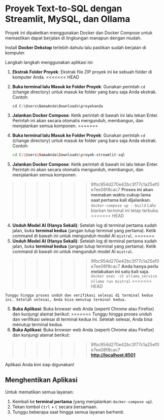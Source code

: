 # Proyek Text-to-SQL dengan Streamlit, MySQL, dan Ollama

Proyek ini dipaketkan menggunakan Docker dan Docker Compose untuk memastikan dapat berjalan di lingkungan manapun dengan mudah.

Install **Docker Dekstop** terlebih dahulu lalu pastikan sudah berjalan di komputer.

Langkah langkah menggunakan aplikasi ini:
1.  **Ekstrak Folder Proyek**: Ekstrak file ZIP proyek ini ke sebuah folder di komputer Anda.
<<<<<<< HEAD

2.  **Buka terminal lalu Masuk ke Folder Proyek**: Gunakan perintah `cd` (change directory) untuk masuk ke folder yang baru saja Anda ekstrak. Contoh:
    ```
    cd C:\Users\NamaAnda\Downloads\proyekanda
    ```

3.  **Jalankan Docker Compose**: Ketik perintah di bawah ini lalu tekan Enter. Perintah ini akan secara otomatis mengunduh, membangun, dan menjalankan semua komponen.
=======
2.  **Buka terminal lalu Masuk ke Folder Proyek**: Gunakan perintah `cd` (change directory) untuk masuk ke folder yang baru saja Anda ekstrak. Contoh:
    ```bash
    cd C:\Users\NamaAnda\Downloads\proyek-streamlit-sql
    ```
4.  **Jalankan Docker Compose**: Ketik perintah di bawah ini lalu tekan Enter. Perintah ini akan secara otomatis mengunduh, membangun, dan menjalankan semua komponen.
>>>>>>> 9fbc954d270e42bc3f77c1a25ef0e7ee08f8cac7
    **Proses ini akan memakan waktu cukup lama saat pertama kali dijalankan.**
    ```
    docker-compose up --build
    ```
    Lalu biarkan terminal ini tetap terbuka.
<<<<<<< HEAD

4.  **Unduh Model AI (Hanya Sekali)**: Setelah log di terminal pertama sudah jalan, buka **terminal kedua** (jangan tutup terminal yang pertama). Ketik command di bawah ini untuk mengunduh model AI `mistral`.
=======
5.  **Unduh Model AI (Hanya Sekali)**: Setelah log di terminal pertama sudah jalan, buka **terminal kedua** (jangan tutup terminal yang pertama). Ketik command di bawah ini untuk mengunduh model AI `mistral`.
>>>>>>> 9fbc954d270e42bc3f77c1a25ef0e7ee08f8cac7
    **Anda hanya perlu melakukan ini satu kali saja.**
    ```
    docker exec -it ollama_service ollama run mistral
    ```
<<<<<<< HEAD
    
    Tunggu hingga proses unduh dan verifikasi selesai di terminal kedua ini. Setelah selesai, Anda bisa menutup terminal kedua.
5.  **Buka Aplikasi**: Buka browser web Anda (seperti Chrome atau Firefox) dan kunjungi alamat berikut:
=======
    Tunggu hingga proses unduh dan verifikasi selesai di terminal kedua ini. Setelah selesai, Anda bisa menutup terminal kedua.
6.  **Buka Aplikasi**: Buka browser web Anda (seperti Chrome atau Firefox) dan kunjungi alamat berikut:
>>>>>>> 9fbc954d270e42bc3f77c1a25ef0e7ee08f8cac7
    [**http://localhost:8501**](http://localhost:8501)

Aplikasi Anda kini siap digunakan!

## Menghentikan Aplikasi
Untuk mematikan semua layanan:

1.  Kembali ke **terminal pertama** (yang menjalankan `docker-compose up`).
2.  Tekan tombol `Ctrl` + `C` secara bersamaan.
3.  Tunggu beberapa saat hingga semua layanan berhenti.
